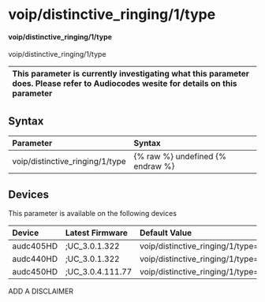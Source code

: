﻿---
description: voip/distinctive_ringing/1/type
search: false
---

# voip/distinctive_ringing/1/type

#### voip/distinctive_ringing/1/type

voip/distinctive_ringing/1/type


| This parameter is currently investigating what this parameter does. Please refer to Audiocodes wesite for details on this parameter | 
| :--- |

## Syntax
| Parameter | Syntax |
| :--- | :--- |
|voip/distinctive_ringing/1/type | {% raw %} undefined {% endraw %}|

## Devices
This parameter is available on the following devices

| Device | Latest Firmware | Default Value |
|:---|:---|:---|
| audc405HD | ;UC_3.0.1.322 | voip/distinctive_ringing/1/type= 
| audc440HD | ;UC_3.0.1.322 | voip/distinctive_ringing/1/type= 
| audc450HD | ;UC_3.0.4.111.77 | voip/distinctive_ringing/1/type= 

ADD A DISCLAIMER

